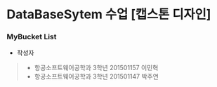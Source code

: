 # DataBaseSytem 수업 [캡스톤 디자인]
### MyBucket List
+ 작성자 
> + 항공소프트웨어공학과 3학년 201501157 이민혁 
> + 항공소프트웨어공학과 3학년 201501147 박주연
